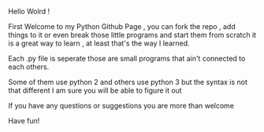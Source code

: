 Hello Wolrd !


First Welcome to my Python Github Page , you can fork the repo , add things to it or even break those little programs and start 
them from scratch it is a great way to learn , at least that's the way I learned.

Each .py file is seperate those are small programs that ain't connected to each others.

Some of them use python 2 and others use python 3 but the syntax is not that different I am sure you will be able to figure it out

If you have any questions or suggestions you are more than welcome

Have fun!
